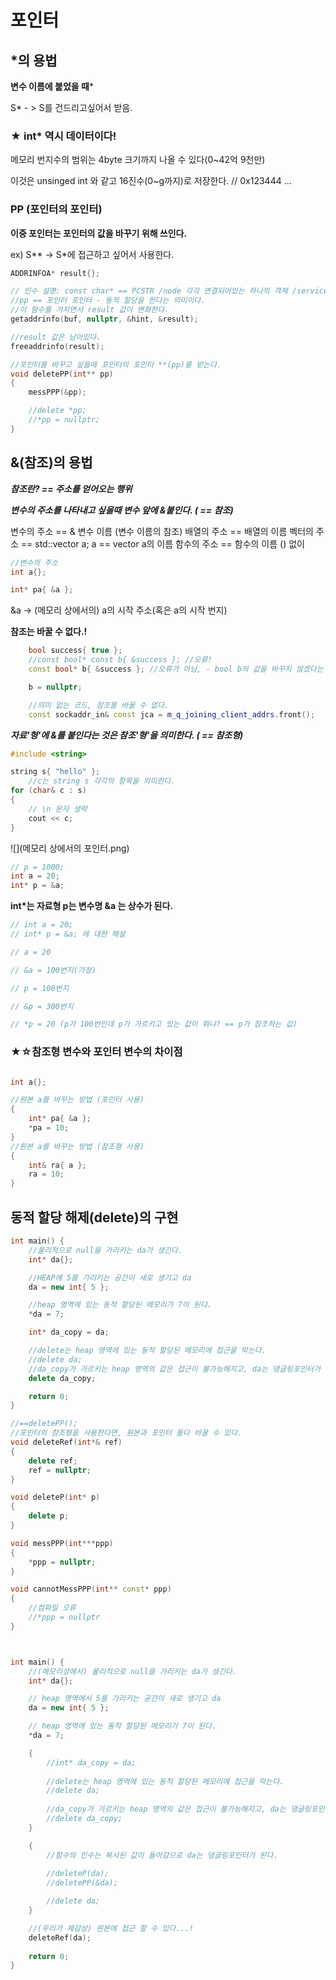 # 포인터

## *의 용법
**변수 이름에 붙었을 때***



S* - > S를 건드리고싶어서 받음.



### ★ int* 역시 데이터이다!

메모리 번지수의 범위는 4byte 크기까지 나올 수 있다(0~42억 9천만)

이것은 unsinged int 와 같고 16진수(0~g까지)로 저장한다. // 0x123444 ... 



### PP (포인터의 포인터)

**이중 포인터는 포인터의 값을 바꾸기 위해 쓰인다.**

ex) S** -> S*에 접근하고 싶어서 사용한다.

```cpp
ADDRINFOA* result{};

// 인수 설명: const char* == PCSTR /node 각각 연결되어있는 하나의 객체 /servicename == 특정 포트 네임 
//pp == 포인터 포인터 - 동적 할당을 한다는 의미이다. 
//이 함수를 거치면서 result 값이 변화한다.
getaddrinfo(buf, nullptr, &hint, &result);

//result 값은 남아있다.
freeaddrinfo(result);
```





```cpp
//포인터를 바꾸고 싶을때 포인터의 포인터 **(pp)를 받는다.
void deletePP(int** pp)
{
	messPPP(&pp);

	//delete *pp;
	//*pp = nullptr;
}
```



## &(참조)의 용법

***참조란? == 주소를 얻어오는 행위***

***변수의 주소를 나타내고 싶을때 변수 앞에 &붙인다. ( == 참조)***

변수의 주소 == & 변수 이름 (변수 이름의 참조)
배열의 주소 == 배열의 이름
벡터의 주소 == std::vector<int> a; a == vector a의 이름
함수의 주소 == 함수의 이름 () 없이

```cpp
//변수의 주소
int a{};

int* pa{ &a };


```



&a -> (메모리 상에서의) a의 시작 주소(혹은 a의 시작 번지)

**참조는 바꿀 수 없다.!**

```cpp
	bool success{ true }; 
	//const bool* const b{ &success }; //오류! 
	const bool* b{ &success }; //오류가 아님, - bool b의 값을 바꾸지 않겠다는 것임.

	b = nullptr;
```



```cpp
	//의미 없는 코드, 참조를 바꿀 수 없다.
	const sockaddr_in& const jca = m_q_joining_client_addrs.front();
```


***자료'형'에 &를 붙인다는 것은 참조'형'을 의미한다. ( == 참조형)***

```cpp
#include <string>

string s{ "hello" };
	//c는 string s 각각의 항목을 의미한다.
for (char& c : s)
{
	// \n 문자 생략
	cout << c;
}
```






![](메모리 상에서의 포인터.png)


```cpp
// p = 1000;
int a = 20;
int* p = &a; 
```

<strong>int*는 자료형 p는 변수명 &a 는 상수가 된다.</strong>



```cpp
// int a = 20;
// int* p = &a; 에 대한 해설

// a = 20

// &a = 100번지(가정)

// p = 100번지

// &p = 300번지

// *p = 20 (p가 100번인데 p가 가르키고 있는 값이 뭐냐? == p가 참조하는 값)
```



### ★☆참조형 변수와 포인터 변수의 차이점

```cpp

int a{};

//원본 a를 바꾸는 방법 (포인터 사용)
{
	int* pa{ &a };
	*pa = 10;
}
//원본 a를 바꾸는 방법 (참조형 사용)
{
	int& ra{ a };
	ra = 10;
}

```





## 동적 할당 해제(delete)의 구현

```cpp
int main() {
	//물리적으로 null을 가리키는 da가 생긴다. 
	int* da{};

	//HEAP에 5를 가리키는 공간이 새로 생기고 da
	da = new int{ 5 };

	//heap 영역에 있는 동적 할당된 메모리가 7이 된다. 
	*da = 7;

	int* da_copy = da;

	//delete는 heap 영역에 있는 동적 할당된 메모리에 접근을 막는다.
	//delete da;
	//da_copy가 가르키는 heap 영역의 값은 접근이 불가능해지고, da는 댕글링포인터가 된다.
	delete da_copy;

	return 0;
}
```

```cpp
//==deletePP();
//포인터의 참조형을 사용한다면, 원본과 포인터 둘다 바꿀 수 있다.
void deleteRef(int*& ref)
{
	delete ref;
	ref = nullptr;
}

void deleteP(int* p)
{
	delete p;
}

void messPPP(int***ppp)
{
	*ppp = nullptr;
}

void cannotMessPPP(int** const* ppp)
{
	//컴파일 오류
	//*ppp = nullptr
}



int main() {
	//(메모리상에서) 물리적으로 null을 가리키는 da가 생긴다. 
	int* da{};

	// heap 영역에서 5를 가리키는 공간이 새로 생기고 da
	da = new int{ 5 };

	// heap 영역에 있는 동적 할당된 메모리가 7이 된다. 
	*da = 7;

	{
		//int* da_copy = da;
		
		//delete는 heap 영역에 있는 동적 할당된 메모리에 접근을 막는다.
		//delete da;
		
		//da_copy가 가르키는 heap 영역의 값은 접근이 불가능해지고, da는 댕글링포인터가 된다.
		//delete da_copy;
	}

	{
		//함수의 인수는 복사된 값이 들어감으로 da는 댕글링포인터가 된다.
		
		//deleteP(da);
		//deletePP(&da);

		//delete da;
	}

	//(우리가 체감상) 원본에 접근 할 수 있다...!
	deleteRef(da);
	
	return 0;
}
```

